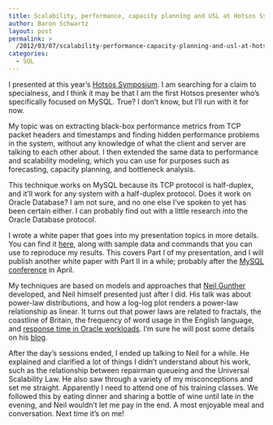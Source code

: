 ```yaml
---
title: Scalability, performance, capacity planning and USL at Hotsos Symposium
author: Baron Schwartz
layout: post
permalink: >
  /2012/03/07/scalability-performance-capacity-planning-and-usl-at-hotsos-symposium/
categories:
  - SQL
---
```

I presented at this year&#8217;s [Hotsos Symposium][1]. I am searching for a claim to specialness, and I think it may be that I am the first Hotsos presenter who&#8217;s specifically focused on MySQL. True? I don&#8217;t know, but I&#8217;ll run with it for now.

My topic was on extracting black-box performance metrics from TCP packet headers and timestamps and finding hidden performance problems in the system, without any knowledge of what the client and server are talking to each other about. I then extended the same data to performance and scalability modeling, which you can use for purposes such as forecasting, capacity planning, and bottleneck analysis.

This technique works on MySQL because its TCP protocol is half-duplex, and it&#8217;ll work for any system with a half-duplex protocol. Does it work on Oracle Database? I am not sure, and no one else I&#8217;ve spoken to yet has been certain either. I can probably find out with a little research into the Oracle Database protocol.

I wrote a white paper that goes into my presentation topics in more details. You can find it [here][2], along with sample data and commands that you can use to reproduce my results. This covers Part I of my presentation, and I will publish another white paper with Part II in a while; probably after the [MySQL conference][3] in April.

My techniques are based on models and approaches that [Neil Gunther][4] developed, and Neil himself presented just after I did. His talk was about power-law distributions, and how a log-log plot renders a power-law relationship as linear. It turns out that power laws are related to fractals, the coastline of Britain, the frequency of word usage in the English language, and [response time in Oracle workloads][5]. I&#8217;m sure he will post some details on his [blog][6].

After the day&#8217;s sessions ended, I ended up talking to Neil for a while. He explained and clarified a lot of things I didn&#8217;t understand about his work, such as the relationship between repairman queueing and the Universal Scalability Law. He also saw through a variety of my misconceptions and set me straight. Apparently I need to attend one of his training classes. We followed this by eating dinner and sharing a bottle of wine until late in the evening, and Neil wouldn&#8217;t let me pay in the end. A most enjoyable meal and conversation. Next time it&#8217;s on me!

 [1]: hotsos.com/sym12.html
 [2]: http://www.percona.com/about-us/mysql-white-paper/mysql-performance-analysis-with-percona-toolkit-and-tcp-ip-network-traffic/
 [3]: www.percona.com/live/mysql-conference-2012/
 [4]: http://www.perfdynamics.com/
 [5]: http://perfdynamics.blogspot.com/2011/08/q-q-plots-for-multi-modal-performance.html
 [6]: http://perfdynamics.blogspot.com